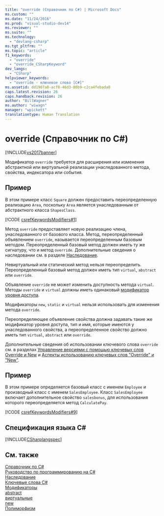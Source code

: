 ```yaml
---
title: "override (Справочник по C#) | Microsoft Docs"
ms.custom: ""
ms.date: "11/24/2016"
ms.prod: "visual-studio-dev14"
ms.reviewer: ""
ms.suite: ""
ms.technology: 
  - "devlang-csharp"
ms.tgt_pltfrm: ""
ms.topic: "article"
f1_keywords: 
  - "override"
  - "override_CSharpKeyword"
dev_langs: 
  - "CSharp"
helpviewer_keywords: 
  - "override - ключевое слово [C#]"
ms.assetid: dd1907a8-acf8-46d3-80b9-c2ca4febada8
caps.latest.revision: 26
caps.handback.revision: 26
author: "BillWagner"
ms.author: "wiwagn"
manager: "wpickett"
translationtype: Human Translation
---
```

# override (Справочник по C#)
[!INCLUDE[vs2017banner](../../../csharp/includes/vs2017banner.md)]

Модификатор `override` требуется для расширения или изменения абстрактной или виртуальной реализации унаследованного метода, свойства, индексатора или события.  
  
## Пример  
 В этом примере класс `Square` должен предоставить переопределенную реализацию `Area`, поскольку `Area` является унаследованным от абстрактного класса `ShapesClass`.  
  
 [!CODE [csrefKeywordsModifiers#1](../CodeSnippet/VS_Snippets_VBCSharp/csrefKeywordsModifiers#1)]  
  
 Метод `override` предоставляет новую реализацию члена, унаследованного от базового класса.  Метод, переопределенный объявлением `override`, называется переопределенным базовым методом.  Переопределенный базовый метод должен иметь ту же сигнатуру, что и метод `override`.  Дополнительные сведения о наследовании см. в разделе [Наследование](../../../csharp/programming-guide/classes-and-structs/inheritance.md).  
  
 Невиртуальный или статический метод нельзя переопределить.  Переопределенный базовый метод должен иметь тип `virtual`, `abstract` или `override`.  
  
 Объявление `override` не может изменить доступность метода `virtual`.  Методы `override` и `virtual` должны иметь одинаковый [модификатор уровня доступа](../../../csharp/language-reference/keywords/access-modifiers.md).  
  
 Модификаторы `new`, `static` и `virtual` нельзя использовать для изменения метода `override`.  
  
 Переопределяющее объявление свойства должна задавать такие же модификатор уровня доступа, тип и имя, которые имеются у унаследованного свойства, а переопределенное свойство должно иметь тип `virtual`, `abstract` или `override`.  
  
 Дополнительные сведения об использовании ключевого слова `override` см. в разделах [Управление версиями с помощью ключевых слов Override и New](../../../csharp/programming-guide/classes-and-structs/versioning-with-the-override-and-new-keywords.md) и [Аспекты использованию ключевых слов "Override" и "New"](../../../csharp/programming-guide/classes-and-structs/knowing-when-to-use-override-and-new-keywords.md).  
  
## Пример  
 В этом примере определяется базовый класс с именем `Employee` и производный класс с именем `SalesEmployee`.  Класс `SalesEmployee` включает дополнительное свойство `salesbonus`, для использования которого переопределяется метод `CalculatePay`.  
  
 [!CODE [csrefKeywordsModifiers#9](../CodeSnippet/VS_Snippets_VBCSharp/csrefKeywordsModifiers#9)]  
  
## Спецификация языка C\#  
 [!INCLUDE[CSharplangspec](../../../csharp/language-reference/keywords/includes/csharplangspec_md.md)]  
  
## См. также  
 [Справочник по C\#](../../../csharp/language-reference/index.md)   
 [Руководство по программированию на C\#](../../../csharp/programming-guide/index.md)   
 [Наследование](../../../csharp/programming-guide/classes-and-structs/inheritance.md)   
 [Ключевые слова C\#](../../../csharp/language-reference/keywords/index.md)   
 [Модификаторы](../../../csharp/language-reference/keywords/modifiers.md)   
 [abstract](../../../csharp/language-reference/keywords/abstract.md)   
 [виртуальные](../../../csharp/language-reference/keywords/virtual.md)   
 [new](../../../csharp/language-reference/keywords/new.md)   
 [Полиморфизм](../../../csharp/programming-guide/classes-and-structs/polymorphism.md)